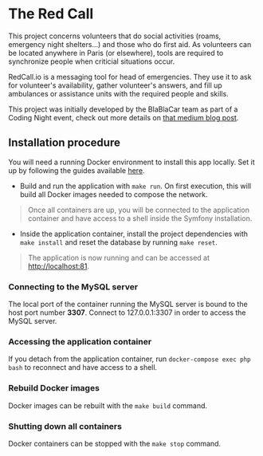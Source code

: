 # The Red Call


This project concerns volunteers that do social activities (roams, emergency night shelters...) and those who do first aid. As volunteers can be located anywhere in Paris (or elsewhere), tools are required to synchronize people when criticial situations occur.

RedCall.io is a messaging tool for head of emergencies. They use it to ask for volunteer's availability, gather volunteer's answers, and fill up ambulances or assistance units with the required people and skills.

This project was initially developed by the BlaBlaCar team as part of a Coding Night event, check out more details on [that medium blog post](https://medium.com/blablacar-tech/extending-our-principles-outside-blablacar-the-redalert-project-cf50110f0848).

## Installation procedure

You will need a running Docker environment to install this app locally.
Set it up by following the guides available [here]([https://docs.docker.com/get-started/]).

* Build and run the application with `make run`. On first execution, this will build all Docker images needed to compose the network.

> Once all containers are up, you will be connected to the application container and have access to a shell inside the Symfony installation.

* Inside the application container, install the project dependencies with `make install` and reset the database by running `make reset`.

> The application is now running and can be accessed at [http://localhost:81]().

### Connecting to the MySQL server

The local port of the container running the MySQL server is bound to the host port number **3307**.
Connect to 127.0.0.1:3307 in order to access the MySQL server.

### Accessing the application container

If you detach from the application container, run `docker-compose exec php bash` to reconnect and have access to a shell.

### Rebuild Docker images

Docker images can be rebuilt with the `make build` command.

### Shutting down all containers

Docker containers can be stopped with the `make stop` command.

